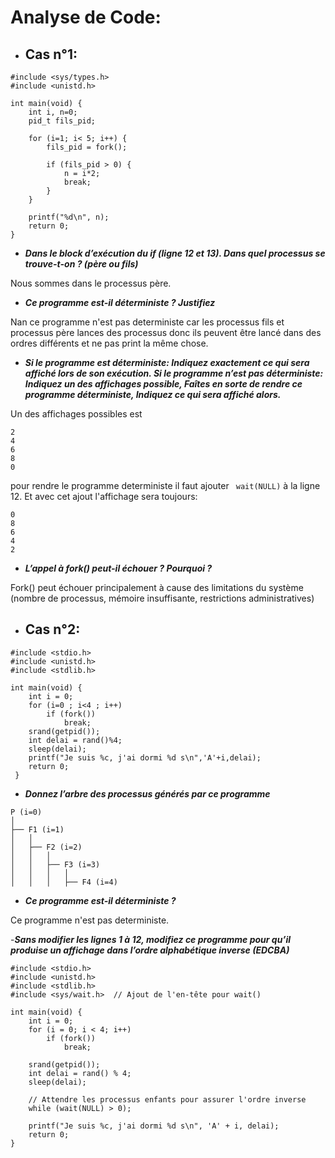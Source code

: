 # Analyse de Code:
- ## Cas n°1:
```
#include <sys/types.h>
#include <unistd.h>

int main(void) {
    int i, n=0;
    pid_t fils_pid;

    for (i=1; i< 5; i++) {
        fils_pid = fork();

        if (fils_pid > 0) {
            n = i*2;
            break;
        }
    }

    printf("%d\n", n);
    return 0;
}
```

- ___Dans le block d’exécution du if (ligne 12 et 13). Dans quel processus se trouve-t-on ? (père ou fils)___

Nous sommes dans le processus père.

- ___Ce programme est-il déterministe ? Justifiez___

Nan ce programme n'est pas deterministe car les processus fils et processus père lances des processus donc ils peuvent être lancé dans des ordres différents et ne pas print la même chose.

- ___Si le programme est déterministe: Indiquez exactement ce qui sera affiché lors de son exécution. Si le programme n’est pas déterministe: Indiquez un des affichages possible, Faîtes en sorte de rendre ce programme déterministe, Indiquez ce qui sera affiché alors.___

Un des affichages possibles est
```
2
4
6
8
0
```
pour rendre le programme deterministe il faut ajouter ` wait(NULL)` à la ligne 12. Et avec cet ajout l'affichage sera toujours:
```
0
8
6
4
2
```

- ___L’appel à fork() peut-il échouer ? Pourquoi ?___

Fork() peut échouer principalement à cause des limitations du système (nombre de processus, mémoire insuffisante, restrictions administratives)

- ## Cas n°2:
```
#include <stdio.h>
#include <unistd.h>
#include <stdlib.h>

int main(void) {
    int i = 0;
    for (i=0 ; i<4 ; i++)
        if (fork())
            break;
    srand(getpid());
    int delai = rand()%4;
    sleep(delai);
    printf("Je suis %c, j'ai dormi %d s\n",'A'+i,delai);
    return 0;
 }
```
- ___Donnez l’arbre des processus générés par ce
programme___
```
P (i=0)
│
├── F1 (i=1)
│   │
│   ├── F2 (i=2)
│   │   │
│   │   ├── F3 (i=3)
│   │   │   │
│   │   │   ├── F4 (i=4)
```

- ___Ce programme est-il déterministe ?___

Ce programme n'est pas deterministe.

-___Sans modifier les lignes 1 à 12, modifiez ce programme pour qu’il produise un affichage dans l’ordre alphabétique inverse (EDCBA)___
```
#include <stdio.h>
#include <unistd.h>
#include <stdlib.h>
#include <sys/wait.h>  // Ajout de l'en-tête pour wait()

int main(void) {
    int i = 0;
    for (i = 0; i < 4; i++)
        if (fork())
            break;

    srand(getpid());
    int delai = rand() % 4;
    sleep(delai);

    // Attendre les processus enfants pour assurer l'ordre inverse
    while (wait(NULL) > 0);

    printf("Je suis %c, j'ai dormi %d s\n", 'A' + i, delai);
    return 0;
}
```

